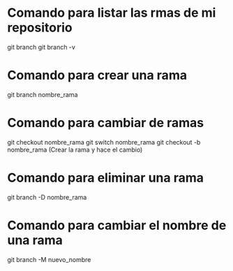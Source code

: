 # Comando para listar las rmas de mi repositorio

git branch
git branch -v

# Comando para crear una rama

git branch nombre_rama

# Comando para cambiar de ramas

git checkout nombre_rama
git switch nombre_rama
git checkout -b nombre_rama (Crear la rama y hace el cambio)

# Comando para eliminar una rama

git branch -D nombre_rama

# Comando para cambiar el nombre de una rama

git branch -M nuevo_nombre